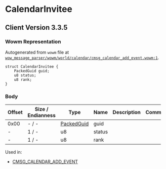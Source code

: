 # CalendarInvitee

## Client Version 3.3.5

### Wowm Representation

Autogenerated from `wowm` file at [`wow_message_parser/wowm/world/calendar/cmsg_calendar_add_event.wowm:1`](https://github.com/gtker/wow_messages/tree/main/wow_message_parser/wowm/world/calendar/cmsg_calendar_add_event.wowm#L1).
```rust,ignore
struct CalendarInvitee {
    PackedGuid guid;
    u8 status;
    u8 rank;
}
```
### Body

| Offset | Size / Endianness | Type | Name | Description | Comment |
| ------ | ----------------- | ---- | ---- | ----------- | ------- |
| 0x00 | - / - | [PackedGuid](../spec/packed-guid.md) | guid |  |  |
| - | 1 / - | u8 | status |  |  |
| - | 1 / - | u8 | rank |  |  |


Used in:
* [CMSG_CALENDAR_ADD_EVENT](cmsg_calendar_add_event.md)

